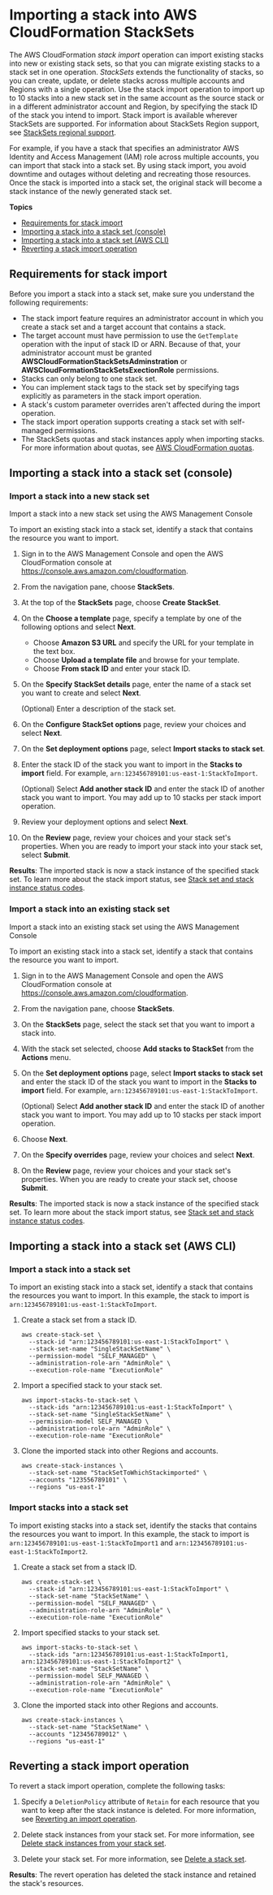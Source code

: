 # Importing a stack into AWS CloudFormation StackSets<a name="stacksets-import"></a>

The AWS CloudFormation *stack import* operation can import existing stacks into new or existing stack sets, so that you can migrate existing stacks to a stack set in one operation\. *StackSets* extends the functionality of stacks, so you can create, update, or delete stacks across multiple accounts and Regions with a single operation\. Use the stack import operation to import up to 10 stacks into a new stack set in the same account as the source stack or in a different administrator account and Region, by specifying the stack ID of the stack you intend to import\. Stack import is available wherever StackSets are supported\. For information about StackSets Region support, see [StackSets regional support](https://docs.aws.amazon.com/general/latest/gr/cfn.html#regional-support-stacksets)\.

For example, if you have a stack that specifies an administrator AWS Identity and Access Management \(IAM\) role across multiple accounts, you can import that stack into a stack set\. By using stack import, you avoid downtime and outages without deleting and recreating those resources\. Once the stack is imported into a stack set, the original stack will become a stack instance of the newly generated stack set\.

**Topics**
+ [Requirements for stack import](#stackset-import-considerations)
+ [Importing a stack into a stack set \(console\)](#importing-stack-to-stackset)
+ [Importing a stack into a stack set \(AWS CLI\)](#importing-stack-to-stackset.cli)
+ [Reverting a stack import operation](#reverting-stackset-import)

## Requirements for stack import<a name="stackset-import-considerations"></a>

Before you import a stack into a stack set, make sure you understand the following requirements:
+ The stack import feature requires an administrator account in which you create a stack set and a target account that contains a stack\.
+ The target account must have permission to use the `GetTemplate` operation with the input of stack ID or ARN\. Because of that, your administrator account must be granted **AWSCloudFormationStackSetsAdminstration** or **AWSCloudFormationStackSetsExectionRole** permissions\.
+ Stacks can only belong to one stack set\.
+ You can implement stack tags to the stack set by specifying tags explicitly as parameters in the stack import operation\.
+ A stack's custom parameter overrides aren't affected during the import operation\.
+ The stack import operation supports creating a stack set with self\-managed permissions\.
+ The StackSets quotas and stack instances apply when importing stacks\. For more information about quotas, see [AWS CloudFormation quotas](https://docs.aws.amazon.com/AWSCloudFormation/latest/UserGuide/cloudformation-limits.html)\.

## Importing a stack into a stack set \(console\)<a name="importing-stack-to-stackset"></a>

### Import a stack into a new stack set<a name="import-stack-to-stackset"></a>

Import a stack into a new stack set using the AWS Management Console

To import an existing stack into a stack set, identify a stack that contains the resource you want to import\.

1. Sign in to the AWS Management Console and open the AWS CloudFormation console at [https://console\.aws\.amazon\.com/cloudformation](https://console.aws.amazon.com/cloudformation/)\.

1. From the navigation pane, choose **StackSets**\.

1. At the top of the **StackSets** page, choose **Create StackSet**\.

1. On the **Choose a template** page, specify a template by one of the following options and select **Next**\.
   + Choose **Amazon S3 URL** and specify the URL for your template in the text box\.
   + Choose **Upload a template file** and browse for your template\.
   + Choose **From stack ID** and enter your stack ID\.

1. On the **Specify StackSet details** page, enter the name of a stack set you want to create and select **Next**\.

   \(Optional\) Enter a description of the stack set\.

1. On the **Configure StackSet options** page, review your choices and select **Next**\.

1. On the **Set deployment options** page, select **Import stacks to stack set**\.

1. Enter the stack ID of the stack you want to import in the **Stacks to import** field\. For example, `arn:123456789101:us-east-1:StackToImport`\.

   \(Optional\) Select **Add another stack ID** and enter the stack ID of another stack you want to import\. You may add up to 10 stacks per stack import operation\.

1. Review your deployment options and select **Next**\.

1. On the **Review** page, review your choices and your stack set's properties\. When you are ready to import your stack into your stack set, select **Submit**\.

**Results**: The imported stack is now a stack instance of the specified stack set\. To learn more about the stack import status, see [Stack set and stack instance status codes](https://docs.aws.amazon.com/AWSCloudFormation/latest/UserGuide/stacksets-concepts.html#stackset-status-codes)\.

### Import a stack into an existing stack set<a name="import-stack-to-existing-stackset"></a>

Import a stack into an existing stack set using the AWS Management Console

To import an existing stack into a stack set, identify a stack that contains the resource you want to import\.

1. Sign in to the AWS Management Console and open the AWS CloudFormation console at [https://console\.aws\.amazon\.com/cloudformation](https://console.aws.amazon.com/cloudformation/)\.

1. From the navigation pane, choose **StackSets**\.

1. On the **StackSets** page, select the stack set that you want to import a stack into\.

1. With the stack set selected, choose **Add stacks to StackSet** from the **Actions** menu\.

1. On the **Set deployment options** page, select **Import stacks to stack set** and enter the stack ID of the stack you want to import in the **Stacks to import** field\. For example, `arn:123456789101:us-east-1:StackToImport`\.

   \(Optional\) Select **Add another stack ID** and enter the stack ID of another stack you want to import\. You may add up to 10 stacks per stack import operation\.

1. Choose **Next**\.

1. On the **Specify overrides** page, review your choices and select **Next**\.

1. On the **Review** page, review your choices and your stack set's properties\. When you are ready to create your stack set, choose **Submit**\.

**Results**: The imported stack is now a stack instance of the specified stack set\. To learn more about the stack import status, see [Stack set and stack instance status codes](https://docs.aws.amazon.com/AWSCloudFormation/latest/UserGuide/stacksets-concepts.html#stackset-status-codes)\.

## Importing a stack into a stack set \(AWS CLI\)<a name="importing-stack-to-stackset.cli"></a>

### Import a stack into a stack set<a name="import-stack-to-stackset-cli"></a>

To import an existing stack into a stack set, identify a stack that contains the resources you want to import\. In this example, the stack to import is `arn:123456789101:us-east-1:StackToImport`\.

1. Create a stack set from a stack ID\.

   ```
   aws create-stack-set \
     --stack-id "arn:123456789101:us-east-1:StackToImport" \
     --stack-set-name "SingleStackSetName" \
     --permission-model "SELF_MANAGED" \
     --administration-role-arn "AdminRole" \
     --execution-role-name "ExecutionRole"
   ```

1. Import a specified stack to your stack set\.

   ```
   aws import-stacks-to-stack-set \
     --stack-ids "arn:123456789101:us-east-1:StackToImport" \
     --stack-set-name "SingleStackSetName" \
     --permission-model SELF_MANAGED \
     --administration-role-arn "AdminRole" \
     --execution-role-name "ExecutionRole"
   ```

1. Clone the imported stack into other Regions and accounts\.

   ```
   aws create-stack-instances \
     --stack-set-name "StackSetToWhichStackimported" \
     --accounts "123556789101" \
     --regions "us-east-1"
   ```

### Import stacks into a stack set<a name="import-stacks-to-stackset-cli"></a>

To import existing stacks into a stack set, identify the stacks that contains the resources you want to import\. In this example, the stack to import is `arn:123456789101:us-east-1:StackToImport1` and `arn:123456789101:us-east-1:StackToImport2`\.

1. Create a stack set from a stack ID\.

   ```
   aws create-stack-set \
     --stack-id "arn:123456789101:us-east-1:StackToImport" \
     --stack-set-name "StackSetName" \
     --permission-model "SELF_MANAGED" \
     --administration-role-arn "AdminRole" \
     --execution-role-name "ExecutionRole"
   ```

1. Import specified stacks to your stack set\.

   ```
   aws import-stacks-to-stack-set \
     --stack-ids "arn:123456789101:us-east-1:StackToImport1, arn:123456789101:us-east-1:StackToImport2" \
     --stack-set-name "StackSetName" \
     --permission-model SELF_MANAGED \
     --administration-role-arn "AdminRole" \
     --execution-role-name "ExecutionRole"
   ```

1. Clone the imported stack into other Regions and accounts\.

   ```
   aws create-stack-instances \
     --stack-set-name "StackSetName" \
     --accounts "123456789012" \
     --regions "us-east-1"
   ```

## Reverting a stack import operation<a name="reverting-stackset-import"></a>

To revert a stack import operation, complete the following tasks:

1. Specify a `DeletionPolicy` attribute of `Retain` for each resource that you want to keep after the stack instance is deleted\. For more information, see [Reverting an import operation](https://docs.aws.amazon.com/AWSCloudFormation/latest/UserGuide/resource-import-revert.html)\.

1. Delete stack instances from your stack set\. For more information, see [Delete stack instances from your stack set](https://docs.aws.amazon.com/AWSCloudFormation/latest/UserGuide/stackinstances-delete.html)\.

1. Delete your stack set\. For more information, see [Delete a stack set](https://docs.aws.amazon.com/AWSCloudFormation/latest/UserGuide/stacksets-delete.html)\.

**Results**: The revert operation has deleted the stack instance and retained the stack's resources\.